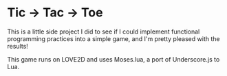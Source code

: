 # Tic -> Tac -> Toe

This is a little side project I did to see if I could implement functional programming practices into a simple game, and I'm pretty pleased with the results!

This game runs on LOVE2D and uses Moses.lua, a port of Underscore.js to Lua.